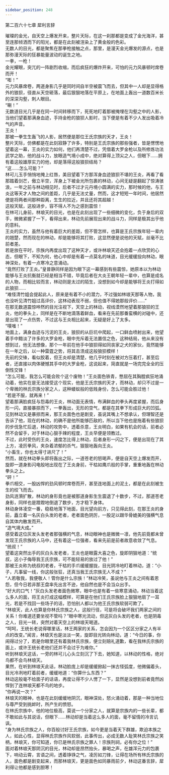 ```yaml
---
sidebar_position: 248
---
```

 第二百六十七章 犀利言辞


璀璨的金光，自天空上爆发开来，整片天际，在这一刹那都是变成了金光海洋，甚至连那倾洒而下的阳光，都是在此刻被渲染上了黄金般的色彩。  
无数人的目光，都是聚焦在那拳枪接触之点，那里，是漫天金光爆发的源点，也是那弥漫天际的狂暴能量波动的诞生之地。  
一拳，一枪！  
金光耀眼，突兀的一阵剧烈收缩，而后疯狂的爆炸开来，可怕的元力风暴顿时席卷而开！  
“嘭！”  
元力风暴席卷，两道身影几乎是同时间自半空被震飞而去，但其中一人却是显得格外的狼狈，径直从天空砸落，最后狠狠地落在平原上，在地面上轰出一道数百米长的深深沟壑，刺人眼目。  
“唰！”  
无数道目光几乎是在同一时间转移而下，死死地盯着那被掩埋在沟壑之中的人影，当他们望着那满身血迹，手持金枪的狼狈人影时，当下便是有着不少人发出吸着冷气的声音。  
王炎！  
那被一拳生生轰飞的人影，居然便是那位王氏宗族的天才，王炎！  
整片天际，仿佛都是在此刻寂静了许多，特别是王氏宗族的那些强者，皆是愣愣地望着这一幕，王炎的实力如何，他们再清楚不过，凭借着大罗金枪以及所修炼功法武学之助，他的战斗力，放眼造气境小成中，绝对算得上顶尖之人，但眼下……拥有着这般雄厚实力的他，却是落得这般狼狈结局？  
“这……怎么可能？”  
林可儿玉手悄悄地掩上红唇，美目望着下方那浑身血迹狼狈不堪的王炎，再看了看那踏着剑芒，傲立半空，浑身上下被金光所包裹的林动，心间无疑是翻起了惊涛骇浪，一年之前与林动相见时，后者不过才元丹境小圆满的实力，那时候的他，与王炎这等天才人物之间的差距，几乎是无法丈量，然而，这才短短一年时间，他居然便是将两者间那种距离，生生的拉近，并且还将其超越！  
这般天赋，这般进步，容不得人不为之感到震惊！  
在林可儿身前，林琅天的目光，也是在此刻出现了一些细微的变化，负于身后的双手，微微紧握了一下，看得出来，林动先前展现出来的战斗力，同样是极其出乎他的意料。  
王炎的实力，虽然与他有着巨大的差距，但不管怎样，也算是王氏宗族年轻一辈内的翘楚，然而现在的林动，却是能够将其打败，这显然便是说他的天赋，丝毫不比前者差。  
若是放在平时，宗族内再度出现了这种天才，或许林琅天还会抱着一点欣赏的心态，但眼下，不知为何，他心中却是有着一点莫名的味道，目光缓缓投向林动，眼神深处，有着一点寒冷之意涌动。  
“竟然打败了王炎。”皇普静同样是因为眼下这一幕感到有些震惊，她原本以为林动能够与王炎抗衡就已经是相当不错，毕竟后者在大炎王朝年轻一辈中，也算是成名的人物，而相比较而言，林动则是太过的陌生，没想到如今却是能够将王炎打得如此狼狈……  
“难怪清竹姐会提起此人，原来是有着不小的潜力，不过强如林琅天那等人物，我也没听见清竹姐过高评价，这林动表现不弱，但也值不得她那般评价……”  
在那无数道震惊哗然的目光注视下，天空上的林动，视线漠然地望着那狼狈的王炎，他的拳头上，同样是在不断地滴落着鲜血，看来在先前那番蛮横的对碰中，还是出现了一点伤势，不过这与王炎相比起来，无疑是好上了太多。  
“噗嗤！”  
地面上，满身血迹与污泥的王炎，狼狈的从巨坑中爬起，一口鲜血喷射出来，他望着手中黯淡了许多的大罗金枪，眼中充斥着无法置信之色，这种结局，他从来没有想到过，他无法想像，那个一年前在他手中狼狈得如同丧家之犬的家伙，竟然能够在一年之后，以一种雷霆之势，将其击溃成这般狼狈模样！  
先前的交锋，看似胶着，但王炎却是清楚，他几乎时刻在被对方压着打，甚至后者，还直接以肉体硬憾其手中的大罗金枪，这说起来，简直就是一场完完全全的压倒性交锋！  
“怎么可能，我怎么可能会败个这个废物！”王炎面色铁青，憋屈在其胸膛疯狂地涌动着，他实在是无法接受这个现实，他是王氏宗族的天才，而林动，却只不过是一个卑微的林氏宗族分家之人，这种蝼蚁般的低贱身份，怎么可能会胜过他！  
“若是不服，就再来！”  
望着那满脸疯狂与怨毒的王炎，林动面无表情，布满鲜血的拳头再度紧握，而后身形一闪，直接暴掠而下，一拳轰出，无形的空气，都是在其拳下形成巨大的凹弧。  
见到林动又是暴掠而来，那王炎面色也是剧变，虽说其嘴上不想承认，但理智还是告诉了他，现在的林动，的确不是他所能够匹敌的，所以当下他也是拖着有些狼狈的步伐急忙后退，林动的攻势中，透着杀意，王炎明白，如果有机会的话，前者必然不会留手，对于林动心狠手辣的程度，王炎早便是领教过。  
不过，此时受伤的王炎，速度怎比得上林动，后者身形一闪之下，便是出现在了其上方，凌厉拳风，夹杂着浓郁的杀气，狠狠地轰向王炎。  
“小畜生，你也太得寸进尺了！”  
然而，就在林动拳头即将轰出之际，一道苍老的怒喝声，便是自天空上爆发而开，旋即一道身影闪电般地出现在了王炎身前，干枯如鹰爪般的手掌，重重地轰在林动拳头之上。  
“砰！”  
拳爪相交，一股凶悍的劲风顿时席卷而开，甚至连地面上的泥土，都是在此刻被生生的绞飞而去。  
劲风涟漪扩散，林动的身形竟也是被那道身影生生震退了十数步，不过，那道苍老身影，同样也是蹬蹬地倒退了数步，方才稳下身体。  
林动身体凌空一番，稳稳地落下地面，目光望向前方，只见得此刻，在那王炎的身前，矗立着一名灰白头发的老者，老者面色阴厉，一股足以跟华骨媲美的强横气息自其体内散发而开。  
“造气境大成。”  
感受着这位灰发头发老者那强横的气息，林动眼神也是微微一凛，他先前竟都未曾发现王氏宗族的人马中，还有着这一位强者，看来先前是前者故意收敛了气息。  
“统叔！”  
望着这突然出手的灰白头发老者，王炎也是眼露大喜之色，旋即阴狠地道：“统叔，这小子侮辱我王氏宗族，可不能轻易的放过了他！”  
那被王炎称为统叔的老者，干枯的手爪缓缓握拢，目光阴冷地盯着林动，道：“小子，凡事留一线，你这般张狂，还真当我王氏宗族无人不成？”  
“人若敬我，我便敬人！管你是什么宗族！”林动冷笑，虽说他与王炎之间有着恩怨，但今日若非那王盘率先出言不逊，他自然也是不会当众出手。  
“好大的口气！”灰白头发老者面色微寒，眼中也是有着一些寒意涌动，林动当着这么多人的面，将王炎打成这幅模样，可算是在他们王氏宗族脸上狠狠地扇了一耳光，若是不找回一些场子的话，恐怕别人都以为他王氏宗族软弱可欺了。  
“林琅天，此人也算是你林氏宗族之人，这般行径，可是将会破坏我们两家之间的关系！你难道还要坐视不管吗？”眼中寒光流动，但这灰白头发的老者，也是阴毒之人，目光一转，突然对着天空上的林琅天喝道。  
“呵呵，王统长老说得哪里话，林王两家的关系，怎会因为一个区区分家之人有半点的改变。”闻言，林琅天也是淡淡一笑，旋即目光转向林动，道：“今日的事，你闹得过分了，若是你眼里还有着我林氏宗族，便立刻赔礼道歉，看在我林氏宗族的面上，或许王统长老他们还并不会过于为难你。”  
听到林琅天这话，一旁的林可儿心头立刻沉了下去，她知道，以林动的性格，绝对鸟都不会鸟林琅天。  
果然，在听到林琅天此话，林动脸庞上却是缓缓掀起一抹古怪弧度，他微偏着头，目光冷冽地盯着前者，缓缓地道：“你算什么东西？”  
林动这般毫不给面子的话语，再度让得不少人愣了一下，显然是没想到前者竟然凶悍到了连林琅天都不鸟的地步。  
“你再说一次？”  
林琅天的眼神，也是在此刻缓缓地阴沉，眼神深处，怒火涌动着，那是一种当地位与尊严受到挑衅时，所产生的愤怒。  
在林氏宗族中，他的地位极高，莫说一个分家之人，就算是宗族内的一些长辈，都不敢如此与其说话，但眼下……林动却是当着这么多人的面，毫不留情的冷言讥讽。  
“身为林氏宗族之人，你百般讨好王氏宗族，如今更是当着天下群雄，欺迫本族之人，如此心性，显得林氏宗族作风软弱，此事传出，必成无数人耻笑林氏宗族之笑柄，林琅天，你可知道，你已是林氏宗族之罪人！宗族刑祠，必有你之位！”  
面对着林琅天那阴沉的目光，林动却是昂然抬头，暴喝之声，在雄浑元力的包裹下，响动云霄，言语之间，透着铮铮之气，凌厉如刀锋，让得在场所有林氏宗族的人，面色都是剧变起来，而那林琅天，更是面色如同暴雨前夕，林动这番言辞，犀利得让他都是感到胆寒！  
  
  
